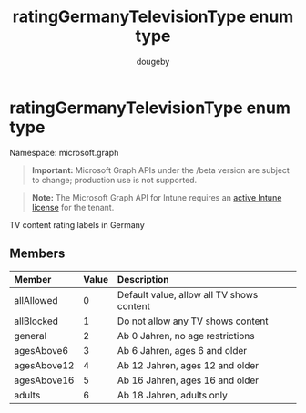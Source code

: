 ﻿---
title: "ratingGermanyTelevisionType enum type"
description: "TV content rating labels in Germany"
author: "dougeby"
localization_priority: Normal
ms.prod: "intune"
doc_type: enumPageType
---

# ratingGermanyTelevisionType enum type

Namespace: microsoft.graph

> **Important:** Microsoft Graph APIs under the /beta version are subject to change; production use is not supported.

> **Note:** The Microsoft Graph API for Intune requires an [active Intune license](https://go.microsoft.com/fwlink/?linkid=839381) for the tenant.

TV content rating labels in Germany

## Members

| Member      | Value | Description                               |
| :---------- | :---- | :---------------------------------------- |
| allAllowed  | 0     | Default value, allow all TV shows content |
| allBlocked  | 1     | Do not allow any TV shows content         |
| general     | 2     | Ab 0 Jahren, no age restrictions          |
| agesAbove6  | 3     | Ab 6 Jahren, ages 6 and older             |
| agesAbove12 | 4     | Ab 12 Jahren, ages 12 and older           |
| agesAbove16 | 5     | Ab 16 Jahren, ages 16 and older           |
| adults      | 6     | Ab 18 Jahren, adults only                 |
